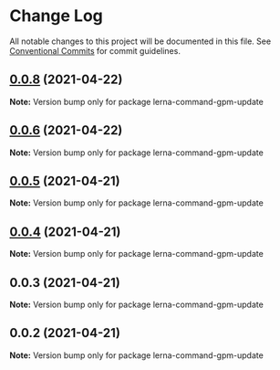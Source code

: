 # Change Log

All notable changes to this project will be documented in this file.
See [Conventional Commits](https://conventionalcommits.org) for commit guidelines.

## [0.0.8](https://github.com/imcuttle/lerna-commands/compare/v0.0.6...v0.0.8) (2021-04-22)

**Note:** Version bump only for package lerna-command-gpm-update





## [0.0.6](https://github.com/imcuttle/lerna-commands/compare/v0.0.5...v0.0.6) (2021-04-22)

**Note:** Version bump only for package lerna-command-gpm-update





## [0.0.5](https://github.com/imcuttle/lerna-commands/compare/v0.0.4...v0.0.5) (2021-04-21)

**Note:** Version bump only for package lerna-command-gpm-update





## [0.0.4](https://github.com/imcuttle/lerna-commands/compare/v0.0.3...v0.0.4) (2021-04-21)

**Note:** Version bump only for package lerna-command-gpm-update





## 0.0.3 (2021-04-21)

**Note:** Version bump only for package lerna-command-gpm-update





## 0.0.2 (2021-04-21)

**Note:** Version bump only for package lerna-command-gpm-update
